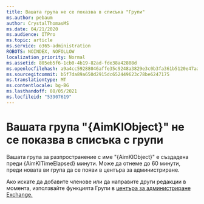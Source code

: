 ```yaml
---
title: Вашата група не се показва в списъка "Групи"
ms.author: pebaum
author: CrystalThomasMS
ms.date: 04/21/2020
ms.audience: ITPro
ms.topic: article
ms.service: o365-administration
ROBOTS: NOINDEX, NOFOLLOW
localization_priority: Normal
ms.assetid: 805eb5f6-1cb0-4b19-82ad-fde38a42808d
ms.openlocfilehash: a9a4cc59288046affe35c9248a3829e3c0b3fa361b5120e47aaeaa34eec7a983
ms.sourcegitcommit: b5f7da89a650d2915dc652449623c78be6247175
ms.translationtype: MT
ms.contentlocale: bg-BG
ms.lasthandoff: 08/05/2021
ms.locfileid: "53907619"
---
```

# <a name="your-group-aimkiobject-not-showing-in-groups-list"></a>Вашата група "{AimKIObject}" не се показва в списъка с групи

Вашата група за разпространение с име "{AimKIObject}" е създадена преди {AimKITimeElapsed} минути. Може да отнеме до 60 минути, преди новата ви група да се появи в центъра за администриране.
  
Ако искате да добавите членове или да направите други редакции в момента, използвайте функцията Групи в [центъра за администриране Exchange.](https://outlook.office365.com/ecp/?rfr=Admin_o365&amp;exsvurl=1&amp;mkt=en-US.aspx)
  

